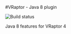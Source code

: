 #VRaptor - Java 8 plugin

![Build status](https://secure.travis-ci.org/caelum/vraptor-java8.png)

Java 8 features for VRaptor 4
